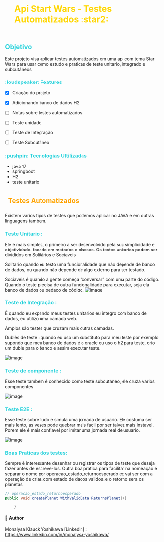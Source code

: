 
<h1 style="color:gold;padding:30px;"> Api Start Wars - Testes Automatizados :star2: </h1>

<h2 style="color:#31d4dd;"> Objetivo </h2>

Este projeto visa aplicar testes automatizados em uma api com tema Star Wars para usar como estudo e praticas de teste unitario, integrado e subcutâneos


<h3 style="color:#31d4dd;">:loudspeaker: Features </h3>

- [x] Criação do projeto 
- [x] Adicionando banco de dados H2
- [ ] Notas sobre testes automatizados
- [ ] Teste unidade
- [ ] Teste de Integração
- [ ] Teste Subcutâneo


<h3 style="color:#31d4dd;"> :pushpin: Tecnologias Ultilizadas </h3>

- java 17
- springboot
- H2
- teste unitario




<h2 style="color:orange;padding:10px;">
Testes Automatizados
</h2>


Existem varios tipos de testes que podemos aplicar no JAVA e em outras linguagens tambem.

<h3 style="color:#31d4dd;"> Teste Unitario : </h3>
Ele é mais simples, o primeiro a ser desenvolvido pela sua simplicidade e objetividade. focado em metodos e classes. Os testes unitarios podem ser divididos em Solitários e Sociaveis

Solitario quando eu testo uma funcionalidade que não depende de banco de dados, ou quando não depende de algo externo para ser testado.

Sociaveis é quando a gente começa “conversar” com uma parte do código. Quando o teste precisa de outra funcionalidade para executar, seja ela banco de dados ou pedaço de código.
![image](https://github.com/LysaKYoshikawa/start-wars-app/assets/64383080/cb13f0cd-ab77-4e72-a36a-c9651d8ec90e)

<h3 style="color:#31d4dd;"> Teste de Integração : </h3>
É quando eu expando meus testes unitarios eu integro com banco de dados, eu utilizo uma camada web.

Amplos são testes que cruzam mais outras camadas.

Dublês de teste : quando eu uso um substituto para meu teste por exemplo supondo que meu banco de dados é o oracle eu uso o h2 para teste, crio um duble para o banco e assim executar teste.

![image](https://github.com/LysaKYoshikawa/start-wars-app/assets/64383080/e5e11808-a5cf-4808-807d-44963d8ebc25)

<h3 style="color:#31d4dd;"> Teste de componente : </h3>
Esse teste tambem é conhecido como teste subcutaneo, ele cruza varios componentes

![image](https://github.com/LysaKYoshikawa/start-wars-app/assets/64383080/a2fa5c98-c1d5-4322-9896-0d4fa13f5336)

<h3 style="color:#31d4dd;"> Teste E2E : </h3>
Esse teste sobre tudo e simula uma jornada de usuario. Ele costuma ser mais lento, as vezes pode quebrar mais facil por ser talvez mais instavel. Porem ele é mais confiavel por imitar uma jornada real de usuario.

![image](https://github.com/LysaKYoshikawa/start-wars-app/assets/64383080/df42e2d0-d44d-4c63-b67f-dff80432b045)

<h3 style="color:#31d4dd;"> Boas Praticas dos testes: </h3>

<p>
    Sempre é interessante desenhar ou registrar os tipos de teste que deseja fazer antes de escreve-los.
Outra boa pratica para facilitar na nomeação é separar o nome por operacao_estado_returnoesperado
ex vai ser com a operação de criar_com estado de dados validos_e o retorno sera os planetas

</p>

~~~ Java
// operacao_estado_returnoesperado
public void createPlanet_WithValidData_ReturnsPlanet(){

    }
~~~

#### :pushpin: Author
Monalysa Klauck Yoshikawa
[Linkedin] : <https://www.linkedin.com/in/monalysa-yoshikawa/>